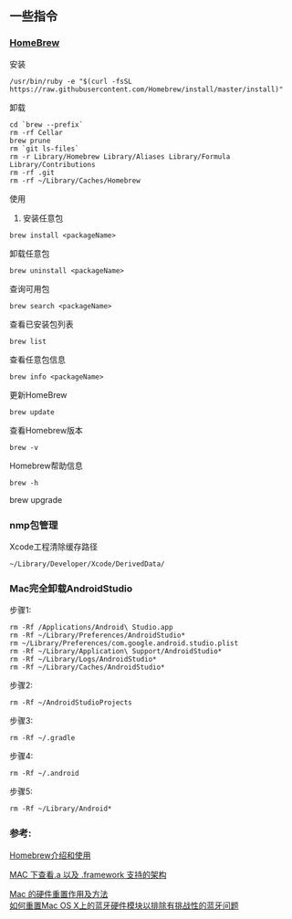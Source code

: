 ##  一些指令


### [HomeBrew](https://brew.sh)
安装
```
/usr/bin/ruby -e "$(curl -fsSL https://raw.githubusercontent.com/Homebrew/install/master/install)"
```
卸载
```
cd `brew --prefix`
rm -rf Cellar
brew prune
rm `git ls-files`
rm -r Library/Homebrew Library/Aliases Library/Formula Library/Contributions
rm -rf .git
rm -rf ~/Library/Caches/Homebrew
```

使用
1. 安装任意包
```
brew install <packageName>
```
卸载任意包
```
brew uninstall <packageName>
```
查询可用包
```
brew search <packageName>
```
查看已安装包列表
```
brew list
```
查看任意包信息
```
brew info <packageName>
```
更新HomeBrew
```
brew update
```
查看Homebrew版本
```
brew -v
```
Homebrew帮助信息
```
brew -h
```

brew upgrade

### nmp包管理








Xcode工程清除缓存路径
```
~/Library/Developer/Xcode/DerivedData/
```



### Mac完全卸载AndroidStudio
步骤1:
```
rm -Rf /Applications/Android\ Studio.app
rm -Rf ~/Library/Preferences/AndroidStudio*
rm ~/Library/Preferences/com.google.android.studio.plist
rm -Rf ~/Library/Application\ Support/AndroidStudio*
rm -Rf ~/Library/Logs/AndroidStudio*
rm -Rf ~/Library/Caches/AndroidStudio*
```

步骤2:
```
rm -Rf ~/AndroidStudioProjects
```
步骤3:
```
rm -Rf ~/.gradle
```

步骤4:
```
rm -Rf ~/.android
```

步骤5:
```
rm -Rf ~/Library/Android*
```

### 参考:
[Homebrew介绍和使用](https://www.jianshu.com/p/de6f1d2d37bf)

[MAC 下查看.a 以及 .framework 支持的架构](https://blog.csdn.net/u012224226/article/details/50848311)


[Mac 的硬件重置作用及方法](https://bbs.feng.com/read-htm-tid-12403651.html)  
[如何重置Mac OS X上的蓝牙硬件模块以排除有挑战性的蓝牙问题](https://mos86.com/18746.html)  


